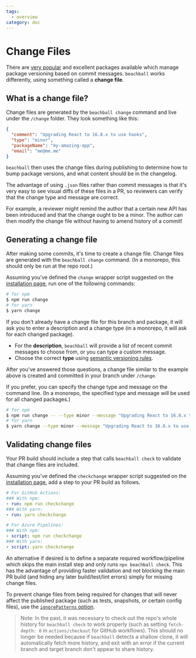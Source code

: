 ```yaml
---
tags:
  - overview
category: doc
---
```


# Change Files

There are <a href="https://semantic-release.gitbook.io/semantic-release/" target="_blank">very popular</a> and excellent packages available which manage package versioning based on commit messages. `beachball` works differently, using something called a **change file**.

## What is a change file?

Change files are generated by the `beachball change` command and live under the `/change` folder. They look something like this:

```json
{
  "comment": "Upgrading React to 16.8.x to use hooks",
  "type": "minor",
  "packageName": "my-amazing-app",
  "email": "me@me.me"
}
```

`beachball` then uses the change files during publishing to determine how to bump package versions, and what content should be in the changelog.

The advantage of using `.json` files rather than commit messages is that it's very easy to see visual diffs of these files in a PR, so reviewers can verify that the change type and message are correct.

For example, a reviewer might remind the author that a certain new API has been introduced and that the change ought to be a minor. The author can then modify the change file without having to amend history of a commit!

## Generating a change file

After making some commits, it's time to create a change file. Change files are generated with the `beachball change` command. (In a monorepo, this should only be run at the repo root.)

Assuming you've defined the `change` wrapper script suggested on the [installation page](../overview/installation), run one of the following commands:

```bash
# for npm
$ npm run change
# for yarn
$ yarn change
```

If you don't already have a change file for this branch and package, it will ask you to enter a description and a change type (in a monorepo, it will ask for each changed package).

- For the **description**, `beachball` will provide a list of recent commit messages to choose from, or you can type a custom message.
- Choose the correct **type** using [semantic versioning rules](https://semver.org/).

After you've answered those questions, a change file similar to the example above is created and committed in your branch under `/change`.

If you prefer, you can specify the change type and message on the command line. (In a monorepo, the specified type and message will be used for all changed packages.)

```bash
# for npm
$ npm run change -- --type minor --message "Upgrading React to 16.8.x to use hooks"
# for yarn
$ yarn change --type minor --message "Upgrading React to 16.8.x to use hooks"
```

## Validating change files

Your PR build should include a step that calls `beachball check` to validate that change files are included.

Assuming you've defined the `checkchange` wrapper script suggested on the [installation page](../overview/installation), add a step to your PR build as follows.

```yml
# For GitHub Actions:
### With npm:
- run: npm run checkchange
### With yarn:
- run: yarn checkchange

# For Azure Pipelines:
### With npm:
- script: npm run checkchange
### With yarn:
- script: yarn checkchange
```

An alternative if desired is to define a separate required workflow/pipeline which skips the main install step and only runs `npx beachball check`. This has the advantage of providing faster validation and not blocking the main PR build (and hiding any later build/test/lint errors) simply for missing change files.

To prevent change files from being required for changes that will never affect the published package (such as tests, snapshots, or certain config files), use the [`ignorePatterns` option](../overview/configuration#options).

> Note: In the past, it was necessary to check out the repo's whole history for `beachball check` to work properly (such as setting `fetch-depth: 0` in `actions/checkout` for GitHub workflows). This should no longer be needed because if `beachball` detects a shallow clone, it will automatically fetch more history, and exit with an error if the current branch and target branch don't appear to share history.
